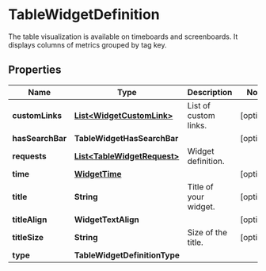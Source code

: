 

# TableWidgetDefinition

The table visualization is available on timeboards and screenboards. It displays columns of metrics grouped by tag key.
## Properties

Name | Type | Description | Notes
------------ | ------------- | ------------- | -------------
**customLinks** | [**List&lt;WidgetCustomLink&gt;**](WidgetCustomLink.md) | List of custom links. |  [optional]
**hasSearchBar** | **TableWidgetHasSearchBar** |  |  [optional]
**requests** | [**List&lt;TableWidgetRequest&gt;**](TableWidgetRequest.md) | Widget definition. | 
**time** | [**WidgetTime**](WidgetTime.md) |  |  [optional]
**title** | **String** | Title of your widget. |  [optional]
**titleAlign** | **WidgetTextAlign** |  |  [optional]
**titleSize** | **String** | Size of the title. |  [optional]
**type** | **TableWidgetDefinitionType** |  | 



